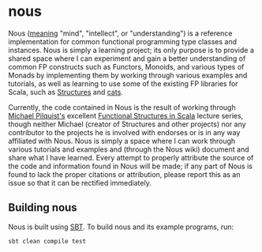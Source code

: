 # nous
Nous ([meaning](http://en.wikipedia.org/wiki/Nous) "mind", "intellect", or "understanding") is a
reference implementation for common functional programming type classes and instances.
Nous is simply a learning project; its only purpose is to provide a shared space
where I can experiment and gain a better understanding of common FP constructs such as Functors,
Monoids, and various types of Monads by implementing them by working through various examples and tutorials, as well as learning to use some of the existing FP libraries for Scala, such as [Structures](https://github.com/mpilquist/Strutures)
and [cats](https://github.com/non/cats).

Currently, the code contained in Nous is the result of working through [Michael Pilquist's](https://github.com/mpilquist) excellent [Functional Structures in Scala](https://www.youtube.com/playlist?list=PLFrwDVdSrYE6dy14XCmUtRAJuhCxuzJp0) lecture series, though neither Michael (creator of Structures and other projects) nor any contributor to the projects he is involved with endorses or is in any way affiliated with Nous.  Nous is simply a space where I can work through various tutorials and examples and (through the Nous wiki) document and share what I have learned.  Every attempt to properly attribute the source of the code and information found in Nous will be made; if any part of Nous is found to lack the proper citations or attribution, please report this as an issue so that it can be rectified immediately.

## Building nous

Nous is built using [SBT](http://www.scala-sbt.org/).  To build
nous and its example programs, run: 

    sbt clean compile test


